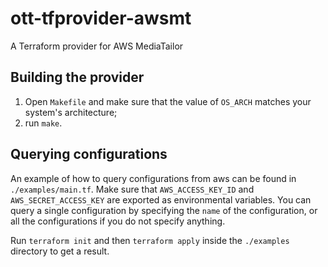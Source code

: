 # ott-tfprovider-awsmt
A Terraform provider for AWS MediaTailor

## Building the provider

1. Open `Makefile` and make sure that the value of `OS_ARCH` matches your system's architecture;
2. run `make`.

## Querying configurations

An example of how to query configurations from aws can be found in `./examples/main.tf`. Make sure that `AWS_ACCESS_KEY_ID` and `AWS_SECRET_ACCESS_KEY` are exported as environmental variables.
You can query a single configuration by specifying the `name` of the configuration, or all the configurations if you do not specify anything.

Run `terraform init` and then `terraform apply` inside the `./examples` directory to get a result.
